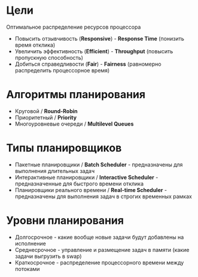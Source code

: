 # Цели
Оптимальное распределение ресурсов процессора
- Повысить отзывчивость (**Responsive**) - **Response Time** (понизить время отклика)
- Увеличить эффективность (**Efficient**) - **Throughput** (повысить пропускную способность)
- Добиться справедливости (**Fair**) - **Fairness** (равномерно распределить процессорное время)

# Алгоритмы планирования
- Круговой / **Round-Robin**
- Приоритетный / **Priority**
- Многоуровневые очереди / **Multilevel Queues**

# Типы планировщиков
- Пакетные планировщики / **Batch Scheduler** - предназначены для выполнения длительных задач
- Интерактивные планировщики / **Interactive Scheduler** - предназначенные для быстрого времени отклика
- Планировщики реального времени / **Real-time Scheduler** - предназначены для выполнения задач в строгих временных рамках

# Уровни планирования
- Долгосрочное - какие вообще новые задачи будут добавлены на исполнение
- Среднесрочное - управление и размещение задач в памяти (какие задачи выгрузить в swap)
- Краткосрочное - распределение процессорного времени между потоками